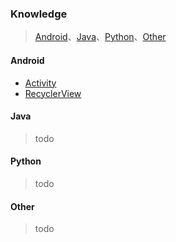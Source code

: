 ### Knowledge

> [Android](#android)、[Java](#java)、[Python](#phthon)、[Other](#Other)
>

#### Android

- [Activity ](https://github.com/yu-guorong/Knowledge/blob/master/Android/Activity.md)
- [RecyclerView](https://github.com/yu-guorong/Knowledge/blob/master/Android/RecyclerView.md)

#### Java

> todo

#### Python

> todo

#### Other

> todo